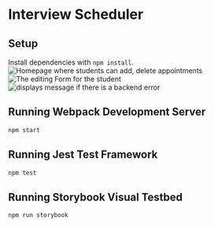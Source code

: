 # Interview Scheduler

## Setup

Install dependencies with `npm install`.
![Homepage where students can add, delete appointments](https://github.com/nomadicafrican/scheduler/blob/master/public/images/Screen%20Shot%202021-12-16%20at%204.04.38%20PM.png?raw=true)
![The editing Form for the student](https://github.com/nomadicafrican/scheduler/blob/master/public/images/Screen%20Shot%202021-12-16%20at%204.04.38%20PM.png?raw=true)
![displays message if there is a backend error](https://github.com/nomadicafrican/scheduler/blob/master/public/images/Screen%20Shot%202021-12-16%20at%204.04.38%20PM.png?raw=true)

## Running Webpack Development Server

```sh
npm start
```

## Running Jest Test Framework

```sh
npm test
```

## Running Storybook Visual Testbed

```sh
npm run storybook
```
